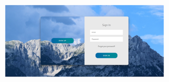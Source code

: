 
<img src="https://github.com/jaycode8/users-form/blob/main/sample.png?raw=true" alt="sampleform" />
